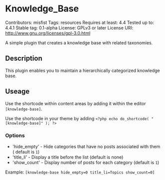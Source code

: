 # Knowledge_Base

Contributors: misfist
Tags: resources
Requires at least: 4.4
Tested up to: 4.4.1
Stable tag: 0.1-alpha
License: GPLv3 or later
License URI: http://www.gnu.org/licenses/gpl-3.0.html

A simple plugin that creates a knowledge base with related taxonomies.

## Description

This plugin enables you to maintain a hierarchically categorized knowledge base.

## Useage

Use the shortcode within content areas by adding it within the editor `[knowledge-base]`.

Use the shortcode in your theme by adding `<?php echo do_shortcode( "[knowledge-base]" ); ?>`

### Options

* 'hide_empty' - Hide categories that have no posts associated with them ( default is `1`)
* 'title_li' - Display a title before the list (default is none)
* 'show_count' - Display number of posts for each category (default is `1`)

Example:
`[knowledge-base hide_empty=0 title_li=Topics show_count=0]`
